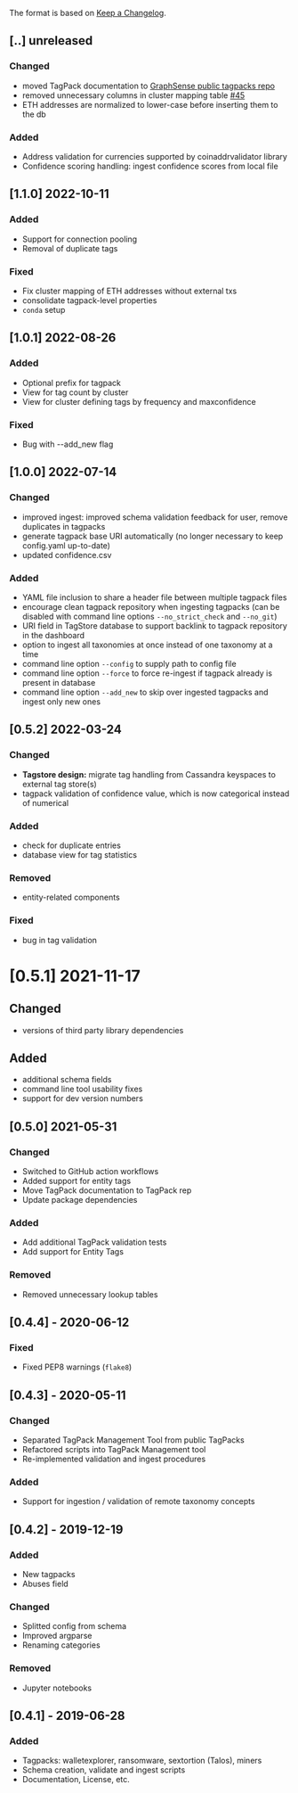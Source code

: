 The format is based on [Keep a Changelog](https://keepachangelog.com/en/1.0.0/).

## [..] unreleased
### Changed
- moved TagPack documentation to [GraphSense public tagpacks repo](https://github.com/graphsense/graphsense-tagpacks/wiki/GraphSense-TagPacks)
- removed unnecessary columns in cluster mapping table [#45](https://github.com/graphsense/graphsense-tagpack-tool/issues/45)
- ETH addresses are normalized to lower-case before inserting them to the db
### Added
- Address validation for currencies supported by coinaddrvalidator library
- Confidence scoring handling: ingest confidence scores from local file

## [1.1.0] 2022-10-11
### Added
- Support for connection pooling
- Removal of duplicate tags
### Fixed
- Fix cluster mapping of ETH addresses without external txs
- consolidate tagpack-level properties
- `conda` setup

## [1.0.1] 2022-08-26
### Added
- Optional prefix for tagpack
- View for tag count by cluster 
- View for cluster defining tags by frequency and maxconfidence 
### Fixed
- Bug with --add_new flag

## [1.0.0] 2022-07-14
### Changed
- improved ingest: improved schema validation feedback for user, remove duplicates in tagpacks
- generate tagpack base URI automatically (no longer necessary to keep config.yaml up-to-date)
- updated confidence.csv 
### Added
- YAML file inclusion to share a header file between multiple tagpack files
- encourage clean tagpack repository when ingesting tagpacks (can be disabled with command line options `--no_strict_check` and `--no_git`)
- URI field in TagStore database to support backlink to tagpack repository in the dashboard
- option to ingest all taxonomies at once instead of one taxonomy at a time
- command line option `--config` to supply path to config file
- command line option `--force` to force re-ingest if tagpack already is present in database
- command line option `--add_new` to skip over ingested tagpacks and ingest only new ones

## [0.5.2] 2022-03-24
### Changed
- **Tagstore design:** migrate tag handling from Cassandra keyspaces
  to external tag store(s)
- tagpack validation of confidence value, which is now categorical
  instead of numerical
### Added
- check for duplicate entries
- database view for tag statistics
### Removed
- entity-related components
### Fixed
- bug in tag validation

# [0.5.1] 2021-11-17
## Changed
- versions of third party library dependencies
## Added
- additional schema fields
- command line tool usability fixes
- support for dev version numbers

## [0.5.0] 2021-05-31
### Changed
- Switched to GitHub action workflows
- Added support for entity tags
- Move TagPack documentation to TagPack rep
- Update package dependencies

### Added
- Add additional TagPack validation tests
- Add support for Entity Tags

### Removed
- Removed unnecessary lookup tables

## [0.4.4] - 2020-06-12
### Fixed
- Fixed PEP8 warnings (`flake8`)

## [0.4.3] - 2020-05-11
### Changed
- Separated TagPack Management Tool from public TagPacks
- Refactored scripts into TagPack Management tool
- Re-implemented validation and ingest procedures

### Added
- Support for ingestion / validation of remote taxonomy concepts

## [0.4.2] - 2019-12-19
### Added
- New tagpacks
- Abuses field

### Changed
- Splitted config from schema
- Improved argparse
- Renaming categories

### Removed
- Jupyter notebooks

## [0.4.1] - 2019-06-28
### Added
- Tagpacks: walletexplorer, ransomware, sextortion (Talos), miners
- Schema creation, validate and ingest scripts
- Documentation, License, etc.
